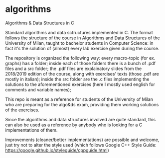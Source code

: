 # algorithms
Algorithms &amp; Data Structures in C

Standard algorithms and data sctructures implemented in C.
The format follows the structure of the course in Algorithms and Data Structures of the University of Milan, taught to bachelor students in Computer Science: in fact it's the solution of (almost) every lab exercise given during the course.

The repository is organized the following way:
every macro-topic (for ex. graphs) has a folder;
inside each of those folders there is a bunch of .pdf files and a src folder;
the .pdf files are explainatory slides from the 2018/2019 edition of the course, along with exercises' texts (those .pdf are mostly in italian);
inside the src folder are the .c files implementing the solutions to the aforementioned exercises (here I mostly used english for comments and variable names);

This repo is  meant as a reference for students of the University of Milan who are preparing for the algo&ds exam, providing them working solutions of the exercises.

Since the algorithms and data structures involved are quite standard, this can also be used as a reference by anybody who is looking for a C implementations of them.

Improvements (cleaner/better implementations) are possible and welcome, just try not to alter the style used (which follows Google C++ Style Guide: https://google.github.io/styleguide/cppguide.html)
